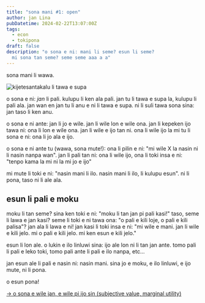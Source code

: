 ```yaml
---
title: "sona mani #1: open"
author: jan Lina
pubDatetime: 2024-02-22T13:07:00Z
tags:
  - econ
  - tokipona
draft: false
description: "o sona e ni: mani li seme? esun li seme?
  mi sona tan seme? seme seme aaa a a"
---
```


sona mani li wawa.

![kijetesantakalu li tawa e supa](@assets/images/kijetesantakalu-li-tawa-e-supa.svg)

o sona e ni: _jan_ li pali. kulupu li ken ala pali. jan tu li
tawa e supa la, kulupu li pali ala. jan wan en jan tu li anu e
ni li tawa e supa. ni li suli tawa sona sina: jan taso li ken anu.

o sona e ni ante: jan li jo e wile. jan li wile lon e wile ona.
jan li kepeken ijo tawa ni: ona li lon e wile ona. jan li wile
e ijo tan ni. ona li wile ijo la mi tu li sona e ni: ona li jo
ala e ijo.

o sona e ni ante tu (wawa, sona mute!): ona li pilin e ni:
"mi wile X la nasin ni li nasin nanpa wan". jan li pali tan ni:
ona li wile ijo, ona li toki insa e ni: "tenpo kama la mi ni la
mi jo e ijo"

mi mute li toki e ni: "nasin mani li ilo. nasin mani li ilo, li
kulupu esun". ni li pona, taso ni li ale ala.

## esun li pali e moku

moku li tan seme? sina ken toki e ni: "moku li tan jan pi pali
kasi!" taso, seme li lawa e jan kasi? seme li toki e ni tawa ona:
"o pali e kili loje, o pali e kili palisa"? jan ala li lawa e ni!
jan kasi li toki insa e ni: "mi wile e mani. jan li wile e kili
jelo. mi o pali e kili jelo. mi ken esun e kili jelo."

esun li lon ale. o lukin e ilo linluwi sina: ijo ale lon ni li
tan jan ante. tomo pali li pali e leko toki, tomo pali ante li
pali e ilo nanpa, etc...

jan esun ale li pali e nasin ni: nasin mani. sina jo e moku, e
ilo linluwi, e ijo mute, ni li pona.

o esun pona!

[-> o sona e wile jan, e wile pi ijo sin (subjective value, marginal utility)](/posts/sona-mani-2/)
